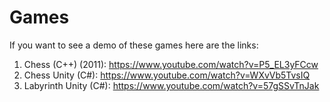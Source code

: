 # Games

If you want to see a demo of these games here are the links:

1. Chess (C++) (2011):   https://www.youtube.com/watch?v=P5_EL3yFCcw
2. Chess Unity (C#):     https://www.youtube.com/watch?v=WXvVb5TvsIQ
3. Labyrinth Unity (C#): https://www.youtube.com/watch?v=57gSSvTnJak
